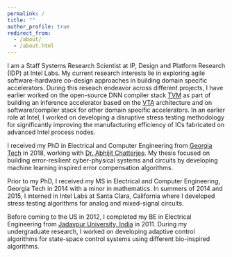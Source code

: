 ```yaml
---
permalink: /
title: ""
author_profile: true
redirect_from: 
  - /about/
  - /about.html
---
```


I am a Staff Systems Research Scientist at IP, Design and Platform Research (IDP) at Intel Labs. My current research interests lie in exploring agile software-hardware co-design approaches in building domain specific accelerators. During this reseach endeavor across different projects, I have earlier worked on the open-source DNN compiler stack [TVM](https://tvm.apache.org/) as part of building an inference accelerator based on the [VTA](https://tvm.apache.org/vta) architecture and on software/compiler stack for other domain specific accelerators. In an earlier role at Intel, I worked on developing a disruptive stress testing methodology for significantly improving the manufacturing efficiency of ICs fabricated on advanced Intel process nodes.

I received my PhD in Electrical and Computer Engineering from [Georgia Tech](https://www.gatech.edu/) in 2018, working with [Dr. Abhijit Chatterjee](https://research.gatech.edu/abhijit-chatterjee). My thesis focused on building error-resilient cyber-physical systems and circuits by developing machine learning inspired error compensation algorithms. 

Prior to my PhD, I received my MS in Electrical and Computer Engineering, Georgia Tech in 2014 with a minor in mathematics. In summers of 2014 and 2015, I interned in Intel Labs at Santa Clara, California where I developed stress testing algorithms for analog and mixed-signal circuits.

Before coming to the US in 2012, I completed my BE in Electrical Engineering from [Jadavpur University, India](https://jadavpuruniversity.in/) in 2011. During my undergraduate research, I worked on developing adaptive control algorithms for state-space control systems using different bio-inspired algorithms.
